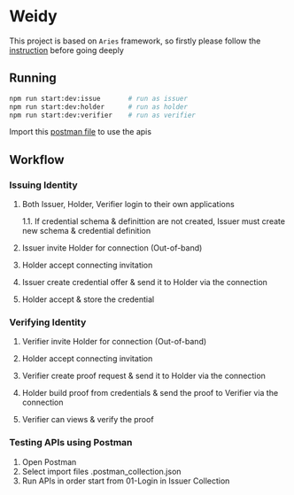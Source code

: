 # Weidy

This project is based on `Aries` framework, so firstly please follow the [instruction](https://aries.js.org/guides/getting-started/installation) before going deeply

## Running
```bash
npm run start:dev:issue       # run as issuer
npm run start:dev:holder      # run as holder
npm run start:dev:verifier    # run as verifier
```

Import this [postman file](./regov-test.postman_collection.json) to use the apis

## Workflow

### Issuing Identity

1. Both Issuer, Holder, Verifier login to their own applications

    1.1. If credential schema & definittion are not created, Issuer must create new schema & credential definition

2. Issuer invite Holder for connection (Out-of-band)

3. Holder accept connecting invitation

4. Issuer create credential offer & send it to Holder via the connection

5. Holder accept & store the credential

### Verifying Identity

1. Verifier invite Holder for connection (Out-of-band)

2. Holder accept connecting invitation

3. Verifier create proof request & send it to Holder via the connection

4. Holder build proof from credentials & send the proof to Verifier via the connection

5. Verifier can views & verify the proof


### Testing APIs using Postman
1. Open Postman
2. Select import files <actor-name>.postman_collection.json
3. Run APIs in order start from 01-Login in Issuer Collection
